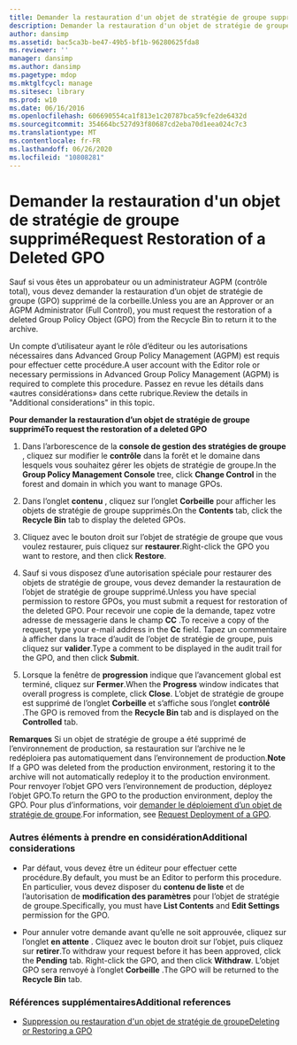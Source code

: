 ```yaml
---
title: Demander la restauration d'un objet de stratégie de groupe supprimé
description: Demander la restauration d'un objet de stratégie de groupe supprimé
author: dansimp
ms.assetid: bac5ca3b-be47-49b5-bf1b-96280625fda8
ms.reviewer: ''
manager: dansimp
ms.author: dansimp
ms.pagetype: mdop
ms.mktglfcycl: manage
ms.sitesec: library
ms.prod: w10
ms.date: 06/16/2016
ms.openlocfilehash: 606690554ca1f813e1c20787bca59cfe2de6432d
ms.sourcegitcommit: 354664bc527d93f80687cd2eba70d1eea024c7c3
ms.translationtype: MT
ms.contentlocale: fr-FR
ms.lasthandoff: 06/26/2020
ms.locfileid: "10808281"
---
```

# <span data-ttu-id="ab0bf-103">Demander la restauration d'un objet de stratégie de groupe supprimé</span><span class="sxs-lookup"><span data-stu-id="ab0bf-103">Request Restoration of a Deleted GPO</span></span>


<span data-ttu-id="ab0bf-104">Sauf si vous êtes un approbateur ou un administrateur AGPM (contrôle total), vous devez demander la restauration d’un objet de stratégie de groupe (GPO) supprimé de la corbeille.</span><span class="sxs-lookup"><span data-stu-id="ab0bf-104">Unless you are an Approver or an AGPM Administrator (Full Control), you must request the restoration of a deleted Group Policy Object (GPO) from the Recycle Bin to return it to the archive.</span></span>

<span data-ttu-id="ab0bf-105">Un compte d’utilisateur ayant le rôle d’éditeur ou les autorisations nécessaires dans Advanced Group Policy Management (AGPM) est requis pour effectuer cette procédure.</span><span class="sxs-lookup"><span data-stu-id="ab0bf-105">A user account with the Editor role or necessary permissions in Advanced Group Policy Management (AGPM) is required to complete this procedure.</span></span> <span data-ttu-id="ab0bf-106">Passez en revue les détails dans «autres considérations» dans cette rubrique.</span><span class="sxs-lookup"><span data-stu-id="ab0bf-106">Review the details in "Additional considerations" in this topic.</span></span>

**<span data-ttu-id="ab0bf-107">Pour demander la restauration d’un objet de stratégie de groupe supprimé</span><span class="sxs-lookup"><span data-stu-id="ab0bf-107">To request the restoration of a deleted GPO</span></span>**

1.  <span data-ttu-id="ab0bf-108">Dans l’arborescence de la **console de gestion des stratégies de groupe** , cliquez sur modifier le **contrôle** dans la forêt et le domaine dans lesquels vous souhaitez gérer les objets de stratégie de groupe.</span><span class="sxs-lookup"><span data-stu-id="ab0bf-108">In the **Group Policy Management Console** tree, click **Change Control** in the forest and domain in which you want to manage GPOs.</span></span>

2.  <span data-ttu-id="ab0bf-109">Dans l’onglet **contenu** , cliquez sur l’onglet **Corbeille** pour afficher les objets de stratégie de groupe supprimés.</span><span class="sxs-lookup"><span data-stu-id="ab0bf-109">On the **Contents** tab, click the **Recycle Bin** tab to display the deleted GPOs.</span></span>

3.  <span data-ttu-id="ab0bf-110">Cliquez avec le bouton droit sur l’objet de stratégie de groupe que vous voulez restaurer, puis cliquez sur **restaurer**.</span><span class="sxs-lookup"><span data-stu-id="ab0bf-110">Right-click the GPO you want to restore, and then click **Restore**.</span></span>

4.  <span data-ttu-id="ab0bf-111">Sauf si vous disposez d’une autorisation spéciale pour restaurer des objets de stratégie de groupe, vous devez demander la restauration de l’objet de stratégie de groupe supprimé.</span><span class="sxs-lookup"><span data-stu-id="ab0bf-111">Unless you have special permission to restore GPOs, you must submit a request for restoration of the deleted GPO.</span></span> <span data-ttu-id="ab0bf-112">Pour recevoir une copie de la demande, tapez votre adresse de messagerie dans le champ **CC** .</span><span class="sxs-lookup"><span data-stu-id="ab0bf-112">To receive a copy of the request, type your e-mail address in the **Cc** field.</span></span> <span data-ttu-id="ab0bf-113">Tapez un commentaire à afficher dans la trace d’audit de l’objet de stratégie de groupe, puis cliquez sur **valider**.</span><span class="sxs-lookup"><span data-stu-id="ab0bf-113">Type a comment to be displayed in the audit trail for the GPO, and then click **Submit**.</span></span>

5.  <span data-ttu-id="ab0bf-114">Lorsque la fenêtre de **progression** indique que l’avancement global est terminé, cliquez sur **Fermer**.</span><span class="sxs-lookup"><span data-stu-id="ab0bf-114">When the **Progress** window indicates that overall progress is complete, click **Close**.</span></span> <span data-ttu-id="ab0bf-115">L’objet de stratégie de groupe est supprimé de l’onglet **Corbeille** et s’affiche sous l’onglet **contrôlé** .</span><span class="sxs-lookup"><span data-stu-id="ab0bf-115">The GPO is removed from the **Recycle Bin** tab and is displayed on the **Controlled** tab.</span></span>

<span data-ttu-id="ab0bf-116">**Remarques**  Si un objet de stratégie de groupe a été supprimé de l’environnement de production, sa restauration sur l’archive ne le redéploiera pas automatiquement dans l’environnement de production.</span><span class="sxs-lookup"><span data-stu-id="ab0bf-116">**Note** If a GPO was deleted from the production environment, restoring it to the archive will not automatically redeploy it to the production environment.</span></span> <span data-ttu-id="ab0bf-117">Pour renvoyer l’objet GPO vers l’environnement de production, déployez l’objet GPO.</span><span class="sxs-lookup"><span data-stu-id="ab0bf-117">To return the GPO to the production environment, deploy the GPO.</span></span> <span data-ttu-id="ab0bf-118">Pour plus d’informations, voir [demander le déploiement d’un objet de stratégie de groupe](request-deployment-of-a-gpo-agpm40.md).</span><span class="sxs-lookup"><span data-stu-id="ab0bf-118">For information, see [Request Deployment of a GPO](request-deployment-of-a-gpo-agpm40.md).</span></span>

 

### <span data-ttu-id="ab0bf-119">Autres éléments à prendre en considération</span><span class="sxs-lookup"><span data-stu-id="ab0bf-119">Additional considerations</span></span>

-   <span data-ttu-id="ab0bf-120">Par défaut, vous devez être un éditeur pour effectuer cette procédure.</span><span class="sxs-lookup"><span data-stu-id="ab0bf-120">By default, you must be an Editor to perform this procedure.</span></span> <span data-ttu-id="ab0bf-121">En particulier, vous devez disposer du **contenu de liste** et de l’autorisation de **modification des paramètres** pour l’objet de stratégie de groupe.</span><span class="sxs-lookup"><span data-stu-id="ab0bf-121">Specifically, you must have **List Contents** and **Edit Settings** permission for the GPO.</span></span>

-   <span data-ttu-id="ab0bf-122">Pour annuler votre demande avant qu’elle ne soit approuvée, cliquez sur l’onglet **en attente** . Cliquez avec le bouton droit sur l’objet, puis cliquez sur **retirer**.</span><span class="sxs-lookup"><span data-stu-id="ab0bf-122">To withdraw your request before it has been approved, click the **Pending** tab. Right-click the GPO, and then click **Withdraw**.</span></span> <span data-ttu-id="ab0bf-123">L’objet GPO sera renvoyé à l’onglet **Corbeille** .</span><span class="sxs-lookup"><span data-stu-id="ab0bf-123">The GPO will be returned to the **Recycle Bin** tab.</span></span>

### <span data-ttu-id="ab0bf-124">Références supplémentaires</span><span class="sxs-lookup"><span data-stu-id="ab0bf-124">Additional references</span></span>

-   [<span data-ttu-id="ab0bf-125">Suppression ou restauration d'un objet de stratégie de groupe</span><span class="sxs-lookup"><span data-stu-id="ab0bf-125">Deleting or Restoring a GPO</span></span>](deleting-or-restoring-a-gpo-agpm40.md)

 

 





